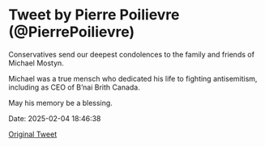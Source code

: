# Tweet by Pierre Poilievre (@PierrePoilievre)

Conservatives send our deepest condolences to the family and friends of Michael Mostyn. 

Michael was a true mensch who dedicated his life to fighting antisemitism, including as CEO of B’nai Brith Canada. 

May his memory be a blessing.

Date: 2025-02-04 18:46:38

[Original Tweet](https://x.com/PierrePoilievre/status/1886848857314619536)
